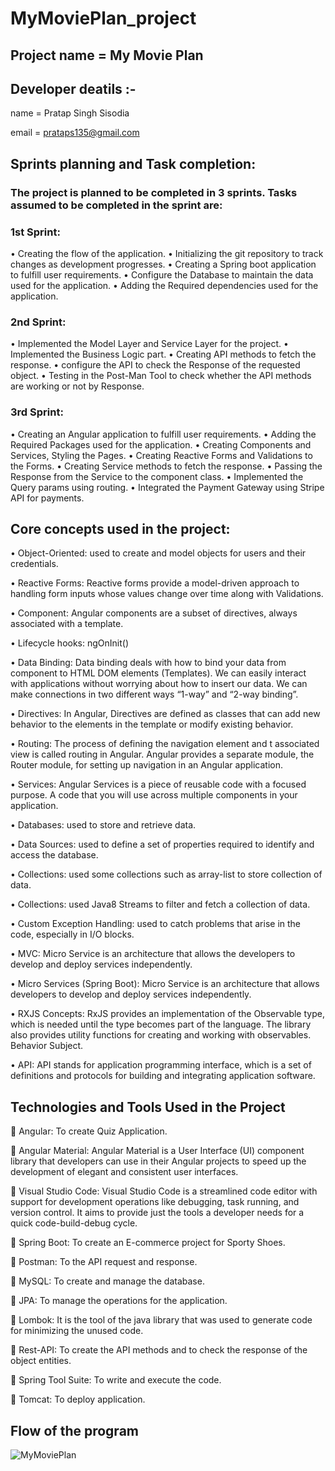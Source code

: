 # MyMoviePlan_project
 
## Project name = My Movie Plan

## Developer deatils :-
  name = Pratap Singh Sisodia
  
  email = prataps135@gmail.com

## Sprints planning and Task completion:
### The project is planned to be completed in 3 sprints. Tasks assumed to be completed in the sprint are:
### 1st Sprint:
•	Creating the flow of the application.
•	Initializing the git repository to track changes as development progresses.
•	Creating a Spring boot application to fulfill user requirements.
•	Configure the Database to maintain the data used for the application.
•	Adding the Required dependencies used for the application.

### 2nd Sprint:    

•	Implemented the Model Layer and Service Layer for the project.
•	Implemented the Business Logic part.
•	Creating API methods to fetch the response.
•	configure the API to check the Response of the requested object.
•	Testing in the Post-Man Tool to check whether the API methods are working or not by Response.

### 3rd Sprint:
•	Creating an Angular application to fulfill user requirements.
•	Adding the Required Packages used for the application.
•	Creating Components and Services, Styling the Pages.
•	Creating Reactive Forms and Validations to the Forms.
•	Creating Service methods to fetch the response.
•	Passing the Response from the Service to the component class.
•	Implemented the Query params using routing.
•	Integrated the Payment Gateway using Stripe API for payments.

## Core concepts used in the project:
• Object-Oriented: used to create and model objects for users and their credentials.

• Reactive Forms: Reactive forms provide a model-driven approach to handling form inputs whose values change over time along with Validations.

• Component: Angular components are a subset of directives, always associated with a template.

• Lifecycle hooks: ngOnInit()

• Data Binding: Data binding deals with how to bind your data from component to HTML DOM elements (Templates). We can easily interact with applications without worrying about how to insert our data. We can make connections in two different ways “1-way” and “2-way binding”.

• Directives: In Angular, Directives are defined as classes that can add new behavior to the elements in the template or modify existing behavior.

• Routing: The process of defining the navigation element and t   associated view is called routing in Angular. Angular provides a separate module, the Router module, for setting up navigation in an Angular application.

• Services: Angular Services is a piece of reusable code with a focused purpose. A code that you will use across multiple components in your application.

• Databases: used to store and retrieve data.

• Data Sources: used to define a set of properties required to identify and access the database.

• Collections: used some collections such as array-list to store collection of data.

• Collections: used Java8 Streams to filter and fetch a collection of data.

• Custom Exception Handling: used to catch problems that arise in the code, especially in I/O blocks.

• MVC: Micro Service is an architecture that allows the developers to develop and deploy services independently.

• Micro Services (Spring Boot): Micro Service is an architecture that allows developers to develop and deploy services independently.

• RXJS Concepts: RxJS provides an implementation of the Observable type, which is needed until the type becomes part of the language. The library also provides utility functions for creating and working with observables.
                                        Behavior Subject.

• API: API stands for application programming interface, which is a set of definitions and protocols for building and integrating application software.

## Technologies and Tools Used in the Project

	Angular: To create Quiz Application.

	Angular Material: Angular Material is a User Interface (UI) component library that developers can use in their Angular projects to speed up the development of elegant and consistent user interfaces.

	Visual Studio Code: Visual Studio Code is a streamlined code editor with support for development operations like debugging, task running, and version control. It aims to provide just the tools a developer needs for a quick code-build-debug cycle.

	Spring Boot: To create an E-commerce project for Sporty Shoes.

	Postman: To the API request and response.

	MySQL: To create and manage the database.

	JPA: To manage the operations for the application.

	Lombok: It is the tool of the java library that was used to generate code for minimizing the unused code.

	Rest-API: To create the API methods and to check the response of the object entities.

	Spring Tool Suite: To write and execute the code.

	Tomcat: To deploy application.

## Flow of the program
![MyMoviePlan](https://github.com/prataps135/MyMoviePlan_project/assets/48864550/a6baeac0-1756-4214-885e-0473e22eaebe)
 
